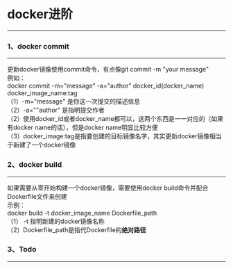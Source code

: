 # docker进阶  
----
### 1、docker commit  
----
更新docker镜像使用commit命令，有点像git commit -m "your message"  
例如：  
docker commit -m="message" -a="author" docker_id(docker_name) docker_image_name:tag  
（1）-m="message" 是你这一次提交的描述信息   
（2）-a=""author" 是指明提交作者  
（2）使用docker_id或者docker_name都可以，这两个东西是一一对应的（如果有docker name的话），但是docker name明显比较方便  
（3）docker_image:tag是指要创建的目标镜像名字，其实更新docker镜像相当于新建了一个docker镜像  

### 2、docker build    
----
如果需要从零开始构建一个docker镜像，需要使用docker build命令并配合Dockerfile文件来创建  
示例：  
docker build -t docker_image_name Dockerfile_path  
（1） -t 指明新建的docker镜像名称  
（2）Dockerfile_path是指代Dockerfile的**绝对路径**  

### 3、Todo  
---
